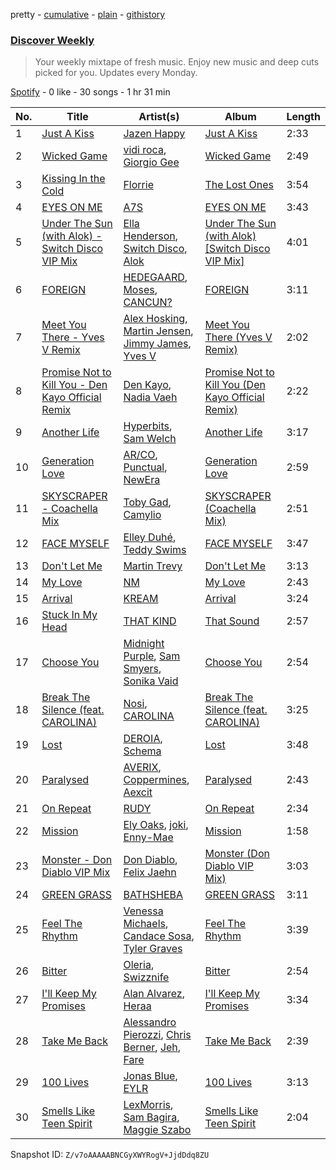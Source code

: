 pretty - [cumulative](/playlists/cumulative/37i9dQZEVXcMQ21aVFwcU6.md) - [plain](/playlists/plain/37i9dQZEVXcMQ21aVFwcU6) - [githistory](https://github.githistory.xyz/mdn522/spotify-playlist-archive/blob/main/playlists/plain/37i9dQZEVXcMQ21aVFwcU6)

### [Discover Weekly](https://open.spotify.com/playlist/37i9dQZEVXcMQ21aVFwcU6)

> Your weekly mixtape of fresh music\. Enjoy new music and deep cuts picked for you\. Updates every Monday.

[Spotify](https://open.spotify.com/user/spotify) - 0 like - 30 songs - 1 hr 31 min

| No. | Title | Artist(s) | Album | Length |
|---|---|---|---|---|
| 1 | [Just A Kiss](https://open.spotify.com/track/4iDjreRvS6u6EZ7WFTzrSU) | [Jazen Happy](https://open.spotify.com/artist/7LIqhNtwvXIRW7BNlKyYP4) | [Just A Kiss](https://open.spotify.com/album/4KOCSTF6hJVZkpoxiRHoe6) | 2:33 |
| 2 | [Wicked Game](https://open.spotify.com/track/4kVGdg7SoWVii2whrSZVZ0) | [vidi roca](https://open.spotify.com/artist/6jrFGWNf3MF89fhTbnCsBj), [Giorgio Gee](https://open.spotify.com/artist/2uNkbVQ2yfwLDR79cYe92R) | [Wicked Game](https://open.spotify.com/album/3skckvth9vIgCjTjnj4h26) | 2:49 |
| 3 | [Kissing In the Cold](https://open.spotify.com/track/61CTVokB7PPa8cZ1aqDwhl) | [Florrie](https://open.spotify.com/artist/2fkmfYw1KeOiDLA6MHDwU8) | [The Lost Ones](https://open.spotify.com/album/67vln5FBToyFmc5IML4aSm) | 3:54 |
| 4 | [EYES ON ME](https://open.spotify.com/track/6H2esvireFczczagJ4ZoLF) | [A7S](https://open.spotify.com/artist/5Wg2b4Mp42gicxEeDNawf7) | [EYES ON ME](https://open.spotify.com/album/3iL4CabgPMSFybsApWQ7dx) | 3:43 |
| 5 | [Under The Sun \(with Alok\) \- Switch Disco VIP Mix](https://open.spotify.com/track/6blQosnv5O8rIvLcK76bsl) | [Ella Henderson](https://open.spotify.com/artist/7nDsS0l5ZAzMedVRKPP8F1), [Switch Disco](https://open.spotify.com/artist/4dEayBlrVBjaQOktGkmWki), [Alok](https://open.spotify.com/artist/0NGAZxHanS9e0iNHpR8f2W) | [Under The Sun \(with Alok\) \[Switch Disco VIP Mix\]](https://open.spotify.com/album/1Hdbmv53nrcfnmqPJRKeMJ) | 4:01 |
| 6 | [FOREIGN](https://open.spotify.com/track/4Tkv9VdNUyHm86TNlnl7Xy) | [HEDEGAARD](https://open.spotify.com/artist/2ZuweXv0TkfsidZOLZZoM2), [Moses](https://open.spotify.com/artist/7xihR0iAXmuXt2XJobep51), [CANCUN?](https://open.spotify.com/artist/5Yw8a4EYuA31E9paXwA50w) | [FOREIGN](https://open.spotify.com/album/5jrKedsVRq5yQFIRq7m6Jc) | 3:11 |
| 7 | [Meet You There \- Yves V Remix](https://open.spotify.com/track/56WnQUeA1ltgZf4d7sZZrT) | [Alex Hosking](https://open.spotify.com/artist/5YCU9eHY4IYTyNa8XRFuw9), [Martin Jensen](https://open.spotify.com/artist/4ehtJnVumNf6xzSCDk8aLB), [Jimmy James](https://open.spotify.com/artist/7et8xRIk2umQqXw4r8FAmU), [Yves V](https://open.spotify.com/artist/47BEc2RoW53owMyxacXWdV) | [Meet You There \(Yves V Remix\)](https://open.spotify.com/album/5MZUXJIgkSBieTHaTSIqnr) | 2:02 |
| 8 | [Promise Not to Kill You \- Den Kayo Official Remix](https://open.spotify.com/track/4MG6Hw3OqPG2TuovsAuJML) | [Den Kayo](https://open.spotify.com/artist/1ie0HIRga3p8ZZrqZs1Ep7), [Nadia Vaeh](https://open.spotify.com/artist/66QNfiseZLODjYLQQRjFQo) | [Promise Not to Kill You \(Den Kayo Official Remix\)](https://open.spotify.com/album/3xlfedpG7C0m7IOx4t62pp) | 2:22 |
| 9 | [Another Life](https://open.spotify.com/track/48zOvfyNRSclt1maC5glAh) | [Hyperbits](https://open.spotify.com/artist/5HYYXGs19FM9JuSjmoE88Y), [Sam Welch](https://open.spotify.com/artist/3JmD9HEyTy3vtITvwUFK9K) | [Another Life](https://open.spotify.com/album/1cxJ9XxOpSxyZVObcjxHu1) | 3:17 |
| 10 | [Generation Love](https://open.spotify.com/track/4VN7zNElegROYZccUa4z4V) | [AR/CO](https://open.spotify.com/artist/7mGI9Sd66FqHjIkwzkgbG7), [Punctual](https://open.spotify.com/artist/1ocnIbhFWM9bSPrd7Hu4zF), [NewEra](https://open.spotify.com/artist/4QLa9DWZEpFrBhNG5UWXF1) | [Generation Love](https://open.spotify.com/album/7pHABdpFxeR8mbMfG20EPm) | 2:59 |
| 11 | [SKYSCRAPER \- Coachella Mix](https://open.spotify.com/track/1uNDXhGqD9oHrvN7RWDzNX) | [Toby Gad](https://open.spotify.com/artist/2v4e16xkId2E5YbYEWgPP8), [Camylio](https://open.spotify.com/artist/2Mf6MBoMOgpxxm3QuH9Tk4) | [SKYSCRAPER \(Coachella Mix\)](https://open.spotify.com/album/1NNUeXwX6fQvFZurNuU2lu) | 2:51 |
| 12 | [FACE MYSELF](https://open.spotify.com/track/2R5hXZrxhgwycn39rC0OdQ) | [Elley Duhé](https://open.spotify.com/artist/67MNhiAICFY6Pwc2YxCO0K), [Teddy Swims](https://open.spotify.com/artist/33qOK5uJ8AR2xuQQAhHump) | [FACE MYSELF](https://open.spotify.com/album/0wwDGGiX6lAVuZDLG9oR2u) | 3:47 |
| 13 | [Don't Let Me](https://open.spotify.com/track/5AgADGL8U3hRaz7oRmC1m6) | [Martin Trevy](https://open.spotify.com/artist/0i3OcVzzb5UEdC4j4hRQte) | [Don't Let Me](https://open.spotify.com/album/2S2efvFNElDTg9fqx1fBPA) | 3:13 |
| 14 | [My Love](https://open.spotify.com/track/0mCBUGBD9a5qSYVkmqa8aP) | [NM](https://open.spotify.com/artist/6DSuRHXUb51grra5uWPI6d) | [My Love](https://open.spotify.com/album/7tD2AXpIWNssEsRMlgZxp5) | 2:43 |
| 15 | [Arrival](https://open.spotify.com/track/0hSuV2otL5a1tl8pByCiAt) | [KREAM](https://open.spotify.com/artist/0DdDnziut7wOo6cAYWVZC5) | [Arrival](https://open.spotify.com/album/2lJVqcgwxrIvgV4BSiJ2Ww) | 3:24 |
| 16 | [Stuck In My Head](https://open.spotify.com/track/4UhyZHQj3e5qpGgAUHPLRs) | [THAT KIND](https://open.spotify.com/artist/4zxtCQ4mwZH38FVCSbpqlZ) | [That Sound](https://open.spotify.com/album/7tSONoRtPDEB6kZBeEEz0R) | 2:57 |
| 17 | [Choose You](https://open.spotify.com/track/11ys88tjubohRecrDwzWMs) | [Midnight Purple](https://open.spotify.com/artist/7LUt2H293nnM0f66ULFgUA), [Sam Smyers](https://open.spotify.com/artist/7JIRtB4hn75Md3nPGzeRIL), [Sonika Vaid](https://open.spotify.com/artist/6BpzUSRFwiTk1S0goRoKgu) | [Choose You](https://open.spotify.com/album/3eeLJ0ImPIqi6kFdZ8VXQU) | 2:54 |
| 18 | [Break The Silence \(feat\. CAROLINA\)](https://open.spotify.com/track/1cySCPmQberVRpv8vEmjXX) | [Nosi](https://open.spotify.com/artist/4XECs6DHU3xRrr0uydWY2R), [CAROLINA](https://open.spotify.com/artist/5Mft7rPUMXmssG27jDocrn) | [Break The Silence \(feat\. CAROLINA\)](https://open.spotify.com/album/78Zbk2sNY9dy8ffVi0wQle) | 3:25 |
| 19 | [Lost](https://open.spotify.com/track/2RW8ntGV6EJ7L2Y1qt2DTe) | [DEROIA](https://open.spotify.com/artist/3TxNCVQZgzgDMkN4MZVjg8), [Schema](https://open.spotify.com/artist/3g84wq6hOCjcVYnB0nbPIa) | [Lost](https://open.spotify.com/album/2mhqCNTSNSbOfVg7DkrcKk) | 3:48 |
| 20 | [Paralysed](https://open.spotify.com/track/0Y3dTe2l3f5s8B465ftiNR) | [AVERIX](https://open.spotify.com/artist/40kyUcJqaj1zxZrB36XPsA), [Coppermines](https://open.spotify.com/artist/2uqEKVU14iUExTS2g7Tn07), [Aexcit](https://open.spotify.com/artist/2HpYCHV3bvQ71jmohAnBL8) | [Paralysed](https://open.spotify.com/album/3jqxe1MJmstVf2pBDyGjeV) | 2:43 |
| 21 | [On Repeat](https://open.spotify.com/track/2LwmRPTik7rGzTzCsyhx6g) | [RUDY](https://open.spotify.com/artist/2tFi8VSdCE13OM3yfr8qnp) | [On Repeat](https://open.spotify.com/album/5jZbTXq2nIE7WBjtF9Azxv) | 2:34 |
| 22 | [Mission](https://open.spotify.com/track/6iVHwPKzB5hN1jSCOHMw8z) | [Ely Oaks](https://open.spotify.com/artist/2MdFJmUQf3ckA99IhFF9my), [joki](https://open.spotify.com/artist/1jk1F3dSUQFcHCfbXpuQ5D), [Enny\-Mae](https://open.spotify.com/artist/61PUjJm9JH5ck3LxD6RypE) | [Mission](https://open.spotify.com/album/40O6jxEr7BR4qpMsqovjNx) | 1:58 |
| 23 | [Monster \- Don Diablo VIP Mix](https://open.spotify.com/track/27vl3TEItJk29fllQ3LD9V) | [Don Diablo](https://open.spotify.com/artist/1l2ekx5skC4gJH8djERwh1), [Felix Jaehn](https://open.spotify.com/artist/4bL2B6hmLlMWnUEZnorEtG) | [Monster \(Don Diablo VIP Mix\)](https://open.spotify.com/album/4tOwtG1yNJspwp0tWvU1GG) | 3:03 |
| 24 | [GREEN GRASS](https://open.spotify.com/track/1NUvIIhVZU0lKyZ3aP40SC) | [BATHSHEBA](https://open.spotify.com/artist/76bDEeabrfohMhoWwm4av7) | [GREEN GRASS](https://open.spotify.com/album/51wIsfEe3WpdylzHhcowHj) | 3:11 |
| 25 | [Feel The Rhythm](https://open.spotify.com/track/6cG8aPgUF1Rs82BO3jIg56) | [Venessa Michaels](https://open.spotify.com/artist/7dPE07dAqbgWkJEdewUJDC), [Candace Sosa](https://open.spotify.com/artist/5S18NKcQlzatNuAFrGIlne), [Tyler Graves](https://open.spotify.com/artist/5bFKudtw20QjmAFeA1hBLq) | [Feel The Rhythm](https://open.spotify.com/album/6ROLFmRxRd6BYFqxc1i2qw) | 3:39 |
| 26 | [Bitter](https://open.spotify.com/track/6FtYdr8EOqJ4SjsM57qcjA) | [Oleria](https://open.spotify.com/artist/2VhoK5L78oQvoUJIDT4eHY), [Swizznife](https://open.spotify.com/artist/4OB8hmrCayrQknTkqJH20a) | [Bitter](https://open.spotify.com/album/2vHuyDGhI7Ip5G1eKoiwDG) | 2:54 |
| 27 | [I'll Keep My Promises](https://open.spotify.com/track/14BjYFoDQJTALuzeCQzQDn) | [Alan Alvarez](https://open.spotify.com/artist/1mfhYsBMrAyOwciO1RWSEs), [Heraa](https://open.spotify.com/artist/46LJbs1B76k8gUvWI1J6Eb) | [I'll Keep My Promises](https://open.spotify.com/album/5pgVc3yvvMsFz7FbLilPJY) | 3:34 |
| 28 | [Take Me Back](https://open.spotify.com/track/2yUogYzKsVDMeWXpgbWn9x) | [Alessandro Pierozzi](https://open.spotify.com/artist/79Uru41iiRT8disNOh48Q8), [Chris Berner](https://open.spotify.com/artist/1RyHQdY6BEiMsFoABsN6wn), [Jeh](https://open.spotify.com/artist/44NDbl2I6ZxDbgR8P4Ckg6), [Fare](https://open.spotify.com/artist/1zg4OV4mAjexgjWEtBAd72) | [Take Me Back](https://open.spotify.com/album/3bw6pfB2iMOGUmSohah5GK) | 2:39 |
| 29 | [100 Lives](https://open.spotify.com/track/1esueU6TI7y7bOwHhOP14K) | [Jonas Blue](https://open.spotify.com/artist/1HBjj22wzbscIZ9sEb5dyf), [EYLR](https://open.spotify.com/artist/1uLdAcF0HhI81ediDOg2BV) | [100 Lives](https://open.spotify.com/album/6zOK13fGEgCUcqCwYySpHu) | 3:13 |
| 30 | [Smells Like Teen Spirit](https://open.spotify.com/track/3jBPMj6TgGa5E6a653m0hB) | [LexMorris](https://open.spotify.com/artist/1IE7Pib3j9e5UDbPer4W6a), [Sam Bagira](https://open.spotify.com/artist/4HGnSYqBdxV2eXZ3V2kqBW), [Maggie Szabo](https://open.spotify.com/artist/1V5IVmwHG2veT0CUw3kb48) | [Smells Like Teen Spirit](https://open.spotify.com/album/0HwyRkENT3oCMIhivbetop) | 2:04 |

Snapshot ID: `Z/v7oAAAAABNCGyXWYRogV+JjdDdq8ZU`
